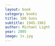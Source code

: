 ```yaml
---
layout: book
category: books
title: 100 Suns
subtitle: 1945-1962
author: Michael Light
year: 2005
image: 1s.jpg
---
```

